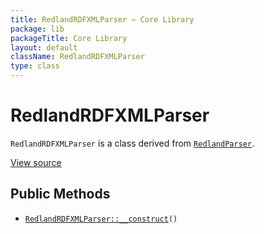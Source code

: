 ```yaml
---
title: RedlandRDFXMLParser — Core Library
package: lib
packageTitle: Core Library
layout: default
className: RedlandRDFXMLParser
type: class
---
```


# RedlandRDFXMLParser

<code>RedlandRDFXMLParser</code> is a class derived from <code><a href="RedlandParser">RedlandParser</a></code>.

<a href="https://github.com/eregansu/lib/blob/master/rdf/redland.php">View source</a>

## Public Methods

* <code><a href="RedlandRDFXMLParser%3A%3A__construct">RedlandRDFXMLParser::__construct</a>()</code>

